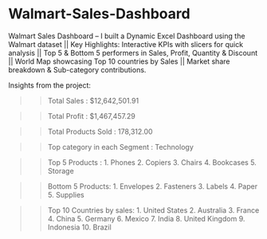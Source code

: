 # Walmart-Sales-Dashboard
Walmart Sales Dashboard – I built a Dynamic Excel Dashboard using the Walmart dataset  || Key Highlights:  Interactive KPIs with slicers for quick analysis || Top 5 &amp; Bottom 5 performers in Sales, Profit, Quantity &amp; Discount || World Map showcasing Top 10 countries by Sales || Market share breakdown &amp; Sub-category contributions.  

Insights from the project:
>> Total Sales : $12,642,501.91

>> Total Profit : $1,467,457.29

>> Total Products Sold : 178,312.00

>> Top category in each Segment : Technology

>> Top 5 Products :
      1. Phones
      2. Copiers
      3. Chairs
      4. Bookcases
      5. Storage

>> Bottom 5 Products:
      1. Envelopes
      2. Fasteners
      3. Labels
      4. Paper
      5. Supplies

>> Top 10 Countries by sales:
      1. United States
      2. Australia
      3. France
      4. China
      5. Germany
      6. Mexico
      7. India
      8. United Kingdom
      9. Indonesia
      10. Brazil 



 
